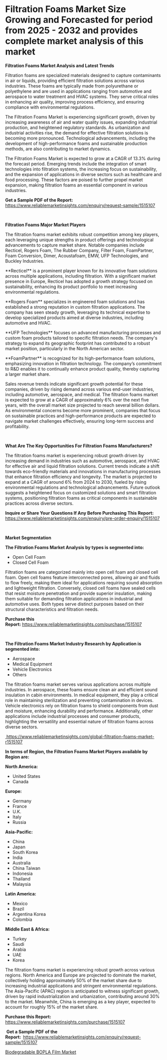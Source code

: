 <p><h1>Filtration Foams Market Size Growing and Forecasted for period from 2025 - 2032 and provides complete market analysis of this market</h1></p><p><strong>Filtration Foams Market Analysis and Latest Trends</strong></p>
<p><p>Filtration foams are specialized materials designed to capture contaminants in air or liquids, providing efficient filtration solutions across various industries. These foams are typically made from polyurethane or polyethylene and are used in applications ranging from automotive and aerospace to water treatment and HVAC systems. They serve critical roles in enhancing air quality, improving process efficiency, and ensuring compliance with environmental regulations.</p><p>The Filtration Foams Market is experiencing significant growth, driven by increasing awareness of air and water quality issues, expanding industrial production, and heightened regulatory standards. As urbanization and industrial activities rise, the demand for effective filtration solutions is becoming more pronounced. Technological advancements, including the development of high-performance foams and sustainable production methods, are also contributing to market dynamics.</p><p>The Filtration Foams Market is expected to grow at a CAGR of 13.3% during the forecast period. Emerging trends include the integration of smart technologies into filtration systems, the increasing focus on sustainability, and the expansion of applications in diverse sectors such as healthcare and food processing. These factors are poised to further propel market expansion, making filtration foams an essential component in various industries.</p></p>
<p><strong>Get a Sample PDF of the Report:&nbsp;</strong> <a href="https://www.reliablemarketinsights.com/enquiry/request-sample/1515107?utm_campaign=3290&utm_medium=2&utm_source=Github&utm_content=ia&utm_term=04042025&utm_id=filtration-foams">https://www.reliablemarketinsights.com/enquiry/request-sample/1515107</a></p>
<p>&nbsp;</p>
<p><strong>Filtration Foams Major Market Players</strong></p>
<p><p>The filtration foams market exhibits robust competition among key players, each leveraging unique strengths in product offerings and technological advancements to capture market share. Notable companies include Recticel, Rogers Foam, The Rubber Company, Filter Foam, FoamPartner, Foam Conversion, Dimer, Acoustafoam, EMW, UFP Technologies, and Buckley Industries.</p><p>**Recticel** is a prominent player known for its innovative foam solutions across multiple applications, including filtration. With a significant market presence in Europe, Recticel has adopted a growth strategy focused on sustainability, enhancing its product portfolio to meet increasing environmental regulations.</p><p>**Rogers Foam** specializes in engineered foam solutions and has established a strong reputation in custom filtration applications. The company has seen steady growth, leveraging its technical expertise to develop specialized products aimed at diverse industries, including automotive and HVAC.</p><p>**UFP Technologies** focuses on advanced manufacturing processes and custom foam products tailored to specific filtration needs. The company's strategy to expand its geographic footprint has contributed to a robust market position, particularly in the North American sector. </p><p>**FoamPartner** is recognized for its high-performance foam solutions, emphasizing innovation in filtration technology. The company’s commitment to R&D enables it to continually enhance product quality, thereby capturing a larger market share.</p><p>Sales revenue trends indicate significant growth potential for these companies, driven by rising demand across various end-user industries, including automotive, aerospace, and medical. The filtration foams market is expected to grow at a CAGR of approximately 6% over the next five years, with the overall market size projected to reach several billion dollars. As environmental concerns become more prominent, companies that focus on sustainable practices and high-performance products are expected to navigate market challenges effectively, ensuring long-term success and profitability.</p></p>
<p>&nbsp;</p>
<p><strong>What Are The Key Opportunities For Filtration Foams Manufacturers?</strong></p>
<p><p>The filtration foams market is experiencing robust growth driven by increasing demand in industries such as automotive, aerospace, and HVAC for effective air and liquid filtration solutions. Current trends indicate a shift towards eco-friendly materials and innovations in manufacturing processes that enhance filtration efficiency and longevity. The market is projected to expand at a CAGR of around 6% from 2024 to 2030, fueled by rising environmental regulations and technological advancements. Future outlook suggests a heightened focus on customized solutions and smart filtration systems, positioning filtration foams as critical components in sustainable practices across diverse sectors.</p></p>
<p><strong>Inquire or Share Your Questions If Any Before Purchasing This Report:</strong> <a href="https://www.reliablemarketinsights.com/enquiry/pre-order-enquiry/1515107?utm_campaign=3290&utm_medium=2&utm_source=Github&utm_content=ia&utm_term=04042025&utm_id=filtration-foams">https://www.reliablemarketinsights.com/enquiry/pre-order-enquiry/1515107</a></p>
<p>&nbsp;</p>
<p><strong>Market Segmentation</strong></p>
<p><strong>The Filtration Foams Market Analysis by types is segmented into:</strong></p>
<p><ul><li>Open Cell Foam</li><li>Closed Cell Foam</li></ul></p>
<p><p>Filtration foams are categorized mainly into open cell foam and closed cell foam. Open cell foams feature interconnected pores, allowing air and fluids to flow freely, making them ideal for applications requiring sound absorption and lightweight filtration. Conversely, closed cell foams have sealed cells that resist moisture penetration and provide superior insulation, making them suitable for demanding filtration applications in industrial and automotive uses. Both types serve distinct purposes based on their structural characteristics and filtration needs.</p></p>
<p><strong>Purchase this Report:&nbsp;</strong><a href="https://www.reliablemarketinsights.com/purchase/1515107?utm_campaign=3290&utm_medium=2&utm_source=Github&utm_content=ia&utm_term=04042025&utm_id=filtration-foams">https://www.reliablemarketinsights.com/purchase/1515107</a></p>
<p>&nbsp;</p>
<p><strong>The Filtration Foams Market Industry Research by Application is segmented into:</strong></p>
<p><ul><li>Aerospace</li><li>Medical Equipment</li><li>Vehicle Electronics</li><li>Others</li></ul></p>
<p><p>The filtration foams market serves various applications across multiple industries. In aerospace, these foams ensure clean air and efficient sound insulation in cabin environments. In medical equipment, they play a critical role in maintaining sterilization and preventing contamination in devices. Vehicle electronics rely on filtration foams to shield components from dust and moisture, enhancing durability and performance. Additionally, other applications include industrial processes and consumer products, highlighting the versatility and essential nature of filtration foams across diverse sectors.</p></p>
<p><a href="https://www.reliablemarketinsights.com/global-filtration-foams-market-r1515107?utm_campaign=3290&utm_medium=2&utm_source=Github&utm_content=ia&utm_term=04042025&utm_id=filtration-foams">&nbsp;https://www.reliablemarketinsights.com/global-filtration-foams-market-r1515107</a></p>
<p><strong>In terms of Region, the Filtration Foams Market Players available by Region are:</strong></p>
<p>
    <p> <strong> North America: </strong>
        <ul>
            <li>United States</li>
            <li>Canada</li>
        </ul>
        </p> 
    <p> <strong> Europe: </strong>
        <ul>
            <li>Germany</li>
            <li>France</li>
            <li>U.K.</li>
            <li>Italy</li>
            <li>Russia</li>
        </ul>
        </p> 
    <p> <strong> Asia-Pacific: </strong>
        <ul>
            <li>China</li>
            <li>Japan</li>
            <li>South Korea</li>
            <li>India</li>
            <li>Australia</li>
            <li>China Taiwan</li>
            <li>Indonesia</li>
            <li>Thailand</li>
            <li>Malaysia</li>
        </ul>
        </p> 
    <p> <strong> Latin America: </strong>
        <ul>
            <li>Mexico</li>
            <li>Brazil</li>
            <li>Argentina Korea</li>
            <li>Colombia</li>
        </ul>
        </p> 
    <p> <strong> Middle East & Africa: </strong>
        <ul>
            <li>Turkey</li>
            <li>Saudi</li>
            <li>Arabia</li>
            <li>UAE</li>
            <li>Korea</li>
        </ul>
    </p>
    </p>
<p><p>The filtration foams market is experiencing robust growth across various regions. North America and Europe are projected to dominate the market, collectively holding approximately 50% of the market share due to increasing industrial applications and stringent environmental regulations. The Asia-Pacific (APAC) region is anticipated to witness significant growth, driven by rapid industrialization and urbanization, contributing around 30% to the market. Meanwhile, China is emerging as a key player, expected to account for roughly 15% of the market share.</p></p>
<p><strong>Purchase this Report: </strong><a href="https://www.reliablemarketinsights.com/purchase/1515107?utm_campaign=3290&utm_medium=2&utm_source=Github&utm_content=ia&utm_term=04042025&utm_id=filtration-foams">https://www.reliablemarketinsights.com/purchase/1515107</a></p>
<p>&nbsp;<strong>Get a Sample PDF of the Report:&nbsp;&nbsp;</strong><a href="https://www.reliablemarketinsights.com/enquiry/request-sample/1515107?utm_campaign=3290&utm_medium=2&utm_source=Github&utm_content=ia&utm_term=04042025&utm_id=filtration-foams">https://www.reliablemarketinsights.com/enquiry/request-sample/1515107</a></p>
<p><strong></strong></p>
<p><p><a href="https://github.com/duscarajlha/Market-Research-Report-List-1/blob/main/biodegradable-bopla-film-market.md?utm_campaign=3290&utm_medium=2&utm_source=Github&utm_content=ia&utm_term=04042025&utm_id=filtration-foams">Biodegradable BOPLA Film Market</a></p></p>